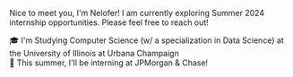 Nice to meet you, I'm Nelofer! 
I am currently exploring Summer 2024 internship opportunities. Please feel free to reach out!

🎓   I'm Studying Computer Science (w/ a specialization in Data Science) at the University of Illinois at Urbana Champaign <br>
🌱   This summer, I'll be interning at JPMorgan & Chase! 
